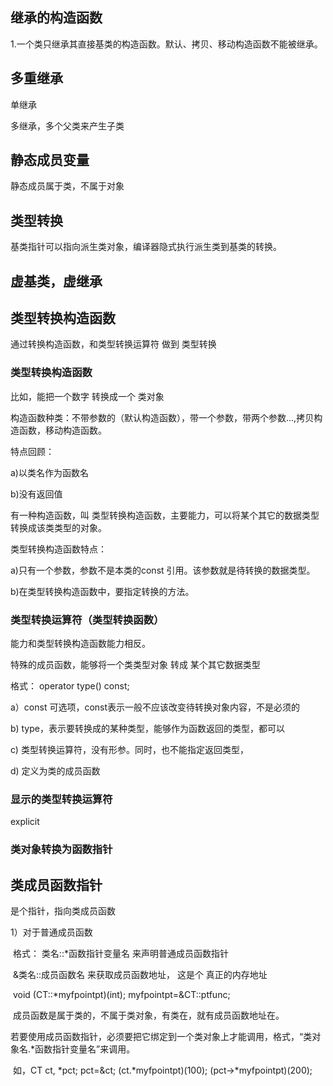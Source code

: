 ## 继承的构造函数

1.一个类只继承其直接基类的构造函数。默认、拷贝、移动构造函数不能被继承。

## 多重继承

单继承

多继承，多个父类来产生子类

## 静态成员变量

静态成员属于类，不属于对象

## 类型转换

基类指针可以指向派生类对象，编译器隐式执行派生类到基类的转换。

## 虚基类，虚继承 



## 类型转换构造函数

通过转换构造函数，和类型转换运算符 做到 类型转换

### 类型转换构造函数

比如，能把一个数字 转换成一个 类对象

构造函数种类：不带参数的（默认构造函数），带一个参数，带两个参数...,拷贝构造函数，移动构造函数。

特点回顾：

a)以类名作为函数名

b)没有返回值

有一种构造函数，叫 类型转换构造函数，主要能力，可以将某个其它的数据类型转换成该类类型的对象。

类型转换构造函数特点：

a)只有一个参数，参数不是本类的const 引用。该参数就是待转换的数据类型。

b)在类型转换构造函数中，要指定转换的方法。

### 类型转换运算符（类型转换函数）

能力和类型转换构造函数能力相反。

特殊的成员函数，能够将一个类类型对象 转成 某个其它数据类型

格式： operator type() const;

a）const 可选项，const表示一般不应该改变待转换对象内容，不是必须的

b)  type，表示要转换成的某种类型，能够作为函数返回的类型，都可以

c)  类型转换运算符，没有形参。同时，也不能指定返回类型，

d) 定义为类的成员函数

### 显示的类型转换运算符

explicit

### 类对象转换为函数指针



## 类成员函数指针

是个指针，指向类成员函数

1）对于普通成员函数

​	格式：  类名::*函数指针变量名   来声明普通成员函数指针

​				&类名::成员函数名     来获取成员函数地址， 这是个  真正的内存地址

​				void (CT::*myfpointpt)(int);   myfpointpt=&CT::ptfunc;  

​		成员函数是属于类的，不属于类对象，有类在，就有成员函数地址在。

​		若要使用成员函数指针，必须要把它绑定到一个类对象上才能调用，格式，“类对象名.*函数指针变量名”来调用。

​		如，CT  ct,  *pct;    pct=&ct;  (ct.\*myfpointpt)(100);   (pct->\*myfpointpt)(200);

​				